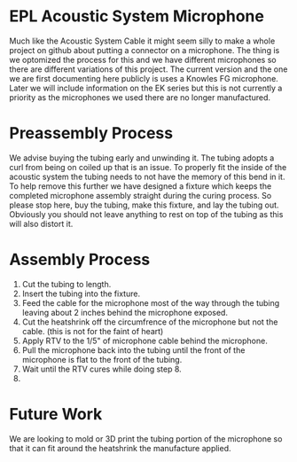 # EPL Acoustic System Microphone

Much like the Acoustic System Cable it might seem silly to make a whole project on github about putting a connector on a microphone. The thing is we optomized the process for this and we have different microphones so there are different variations of this project. The current version and the one we are first documenting here publicly is uses a Knowles FG microphone. Later we will include information on the EK series but this is not currently a priority as the microphones we used there are no longer manufactured.

Preassembly Process
===================================

We advise buying the tubing early and unwinding it. The tubing adopts a curl from being on coiled up that is an issue. To properly fit the inside of the acoustic system the tubing needs to not have the memory of this bend in it. To help remove this further we have designed a fixture which keeps the completed microphone assembly straight during the curing process. So please stop here, buy the tubing, make this fixture, and lay the tubing out. Obviously you should not leave anything to rest on top of the tubing as this will also distort it.

Assembly Process
===================================

1. Cut the tubing to length.
2. Insert the tubing into the fixture.
3. Feed the cable for the microphone most of the way through the tubing leaving about 2 inches behind the microphone exposed.
4. Cut the heatshrink off the circumfrence of the microphone but not the cable. (this is not for the faint of heart)
5. Apply RTV to the 1/5" of microphone cable behind the microphone.
6. Pull the microphone back into the tubing until the front of the microphone is flat to the front of the tubing.
7. Wait until the RTV cures while doing step 8.
8. 

Future Work
===================================

We are looking to mold or 3D print the tubing portion of the microphone so that it can fit around the heatshrink the manufacture applied. 

